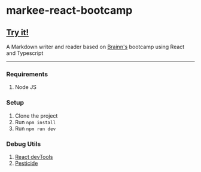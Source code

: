 # markee-react-bootcamp

## [Try it!](https://markee-code-review.netlify.app/)

A Markdown writer and reader based on [Brainn's](https://www.brainn.co/) bootcamp using React and Typescript

---

### Requirements

1. Node JS

### Setup

1. Clone the project
2. Run `npm install`
3. Run `npm run dev`

### Debug Utils

1. [React devTools](https://chrome.google.com/webstore/detail/react-developer-tools/fmkadmapgofadopljbjfkapdkoienihi)
2. [Pesticide](https://chrome.google.com/webstore/detail/pesticide-for-chrome-with/neonnmencpneifkhlmhmfhfiklgjmloi)
